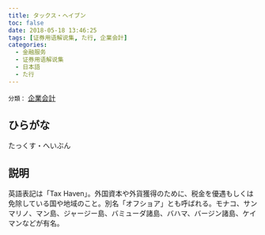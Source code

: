 ```yaml
---
title: タックス・ヘイブン
toc: false
date: 2018-05-18 13:46:25
tags: [证券用语解说集, た行, 企業会計]
categories:
  - 金融服务
  - 证券用语解说集
  - 日本語
  - た行
---
```


`分類：` [企業会計](/tags/企業会計/)

## ひらがな

たっくす・へいぶん

## 説明

英語表記は「Tax Haven」。外国資本や外貨獲得のために、税金を優遇もしくは免除している国や地域のこと。別名「オフショア」とも呼ばれる。モナコ、サンマリノ、マン島、ジャージー島、バミューダ諸島、バハマ、バージン諸島、ケイマンなどが有名。
